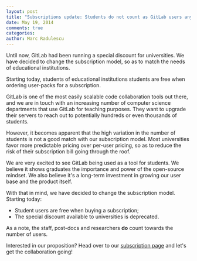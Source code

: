 ```yaml
---
layout: post
title: "Subscriptions update: Students do not count as GitLab users anymore"
date: May 19, 2014
comments: true
categories: 
author: Marc Radulescu
---
```


Until now, GitLab had been running a special discount for universities. We have decided to change the subscription model, so as to match the needs of educational institutions. 

Starting today, students of educational institutions students are free when ordering user-packs for a subscription.

<!--more-->

GitLab is one of the most easily scalable code collaboration tools out there, and we are in touch with an increasing number of computer science departments that use GitLab for teaching purposes. They want to upgrade their servers to reach out to potentially hundreds or even thousands of students.

However, it becomes apparent that the high variation in the number of students is not a good match with our subscription model. Most universities favor more predictable pricing over per-user pricing, so as to reduce the risk of their subscription bill going through the roof.

We are very excited to see GitLab being used as a tool for students. We believe it shows graduates the importance and power of the open-source mindset. We also believe it's a long-term investment in growing our user base and the product itself.

With that in mind, we have decided to change the subscription model. Starting today:

 * Student users are free when buying a subscription;
 * The special discount available to universities is deprecated.

As a note, the staff, post-docs and researchers **do** count towards the number of users.

Interested in our proposition? Head over to our [subscription page](http://www.gitlab.com/subscription/) and let's get the collaboration going!
